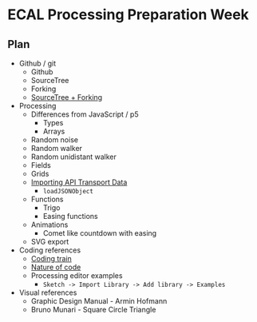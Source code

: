 ECAL Processing Preparation Week
===

Plan
---

* Github / git
	* Github
	* SourceTree
	* Forking
	* [SourceTree + Forking](https://stackoverflow.com/questions/13273852/how-do-i-update-my-forked-repo-using-sourcetree)
* Processing
	* Differences from JavaScript / p5
		* Types
		* Arrays
	* Random noise
	* Random walker
	* Random unidistant walker
	* Fields
	* Grids
	* [Importing API Transport Data](https://transport.opendata.ch/docs.html)
		* `loadJSONObject`
	* Functions
		* Trigo
		* Easing functions
	* Animations
		* Comet like countdown with easing
	* SVG export
* Coding references
	* [Coding train](https://www.youtube.com/user/shiffman)
	* [Nature of code](https://natureofcode.com/)
	* Processing editor examples
		* `Sketch -> Import Library -> Add library -> Examples`
* Visual references
	* Graphic Design Manual - Armin Hofmann
	* Bruno Munari - Square Circle Triangle
